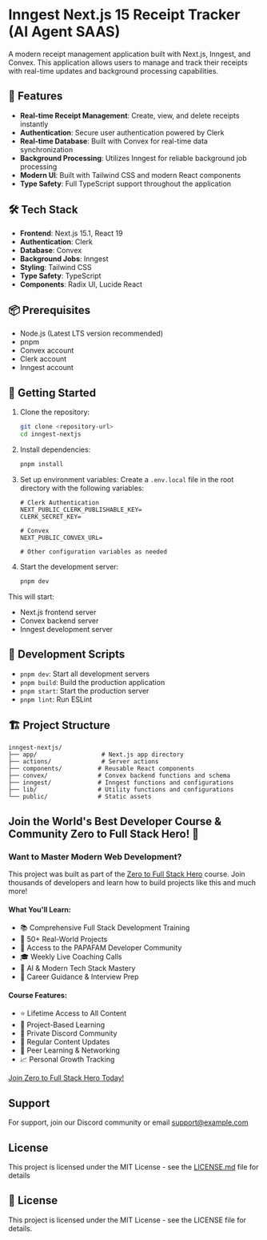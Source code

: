 # Inngest Next.js 15 Receipt Tracker (AI Agent SAAS)

A modern receipt management application built with Next.js, Inngest, and Convex. This application allows users to manage and track their receipts with real-time updates and background processing capabilities.

## 🚀 Features

- **Real-time Receipt Management**: Create, view, and delete receipts instantly
- **Authentication**: Secure user authentication powered by Clerk
- **Real-time Database**: Built with Convex for real-time data synchronization
- **Background Processing**: Utilizes Inngest for reliable background job processing
- **Modern UI**: Built with Tailwind CSS and modern React components
- **Type Safety**: Full TypeScript support throughout the application

## 🛠️ Tech Stack

- **Frontend**: Next.js 15.1, React 19
- **Authentication**: Clerk
- **Database**: Convex
- **Background Jobs**: Inngest
- **Styling**: Tailwind CSS
- **Type Safety**: TypeScript
- **Components**: Radix UI, Lucide React

## 📦 Prerequisites

- Node.js (Latest LTS version recommended)
- pnpm
- Convex account
- Clerk account
- Inngest account

## 🚀 Getting Started

1. Clone the repository:

   ```bash
   git clone <repository-url>
   cd inngest-nextjs
   ```

2. Install dependencies:

   ```bash
   pnpm install
   ```

3. Set up environment variables:
   Create a `.env.local` file in the root directory with the following variables:

   ```
   # Clerk Authentication
   NEXT_PUBLIC_CLERK_PUBLISHABLE_KEY=
   CLERK_SECRET_KEY=

   # Convex
   NEXT_PUBLIC_CONVEX_URL=

   # Other configuration variables as needed
   ```

4. Start the development server:
   ```bash
   pnpm dev
   ```

This will start:

- Next.js frontend server
- Convex backend server
- Inngest development server

## 📝 Development Scripts

- `pnpm dev`: Start all development servers
- `pnpm build`: Build the production application
- `pnpm start`: Start the production server
- `pnpm lint`: Run ESLint

## 🏗️ Project Structure

```
inngest-nextjs/
├── app/                  # Next.js app directory
├── actions/              # Server actions
├── components/          # Reusable React components
├── convex/              # Convex backend functions and schema
├── inngest/             # Inngest functions and configurations
├── lib/                 # Utility functions and configurations
└── public/              # Static assets
```

## Join the World's Best Developer Course & Community Zero to Full Stack Hero! 🚀

### Want to Master Modern Web Development?

This project was built as part of the [Zero to Full Stack Hero](https://www.papareact.com/course) course. Join thousands of developers and learn how to build projects like this and much more!

#### What You'll Learn:

- 📚 Comprehensive Full Stack Development Training
- 🎯 50+ Real-World Projects
- 🤝 Access to the PAPAFAM Developer Community
- 🎓 Weekly Live Coaching Calls
- 🤖 AI & Modern Tech Stack Mastery
- 💼 Career Guidance & Interview Prep

#### Course Features:

- ⭐ Lifetime Access to All Content
- 🎯 Project-Based Learning
- 💬 Private Discord Community
- 🔄 Regular Content Updates
- 👥 Peer Learning & Networking
- 📈 Personal Growth Tracking

[Join Zero to Full Stack Hero Today!](https://www.papareact.com/course)

## Support

For support, join our Discord community or email support@example.com

## License

This project is licensed under the MIT License - see the [LICENSE.md](LICENSE.md) file for details

## 📄 License

This project is licensed under the MIT License - see the LICENSE file for details.
